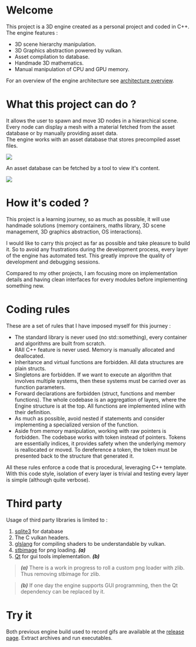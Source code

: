 # Welcome

This project is a 3D engine created as a personal project and coded in C++. <br/>
The engine features :

* 3D scene hierarchy manipulation.
* 3D Graphics abstraction powered by vulkan.
* Asset compilation to database.
* Handmade 3D mathematics.
* Manual manipulation of CPU and GPU memory.

For an overview of the engine architecture see [architecture overview](https://ldalzotto.github.io/Engine/#architecture_overview/).

# What this project can do ?

It allows the user to spawn and move 3D nodes in a hierarchical scene. <br/>
Every node can display a mesh with a material fetched from the asset database or by manually providing asset data. <br/>
The engine works with an asset database that stores precompiled asset files.

![](https://i.imgur.com/L1YIDMH.gif)

An asset database can be fetched by a tool to view it's content.

![](https://s4.gifyu.com/images/ezgif-3-997f1678fb0e.gif)

# How it's coded ?

This project is a learning journey, so as much as possible, it will use handmade solutions (memory containers, maths
library, 3D scene management, 3D graphics abstraction, OS interactions).

I would like to carry this project as far as possible and take pleasure to build it. So to avoid any frustrations during the development process, every
layer of the engine has automated test. This greatly improve the quality of development and debugging sessions.

Compared to my other projects, I am focusing more on implementation details and having clean interfaces for every modules before implementing something new.

# Coding rules

These are a set of rules that I have imposed myself for this journey :

* The standard library is never used (no std::something), every container and algorithms are built from scratch.
* RAII C++ feature is never used. Memory is manually allocated and deallocated.
* Inheritance and virtual functions are forbidden. All data structures are plain structs.
* Singletons are forbidden. If we want to execute an algorithm that involves multiple systems, then these systems must
  be carried over as function parameters.
* Forward declarations are forbidden (struct, functions and member functions). The whole codebase is an aggregation of
  layers, where the Engine structure is at the top. All functions are implemented inline with their definition.
* As much as possible, avoid nested if statements and consider implementing a specialized version of the function.
* Aside from memory manipulation, working with raw pointers is forbidden. The codebase works with token instead of
  pointers. Tokens are essentially indices, it provides safety when the underlying memory is reallocated or moved. To
  dereference a token, the token must be presented back to the structure that generated it.

All these rules enforce a code that is procedural, leveraging C++ template. <br/>
With this code style, isolation of every layer is trivial and testing every layer is simple (although quite verbose).

# Third party

Usage of third party libraries is limited to :

1. [sqlite3](https://github.com/sqlite/sqlite) for database
2. The C vulkan headers.
3. [glslang](https://github.com/KhronosGroup/glslang) for compiling shaders to be understandable by vulkan.
4. [stbimage](https://github.com/nothings/stb) for png loading. ***(a)***
5. [Qt](https://github.com/qt/qt5) for gui tools implementation. ***(b)***

> ***(a)*** There is a work in progress to roll a custom png loader with zlib. Thus removing stbimage for zlib.

> ***(b)*** If one day the engine supports GUI programming, then the Qt dependency can be replaced by it.

# Try it

Both previous engine build used to record gifs are available at the [release page](https://github.com/ldalzotto/EngineCPPRewrite/releases/tag/0.0.1). Extract archives and run executables. 
